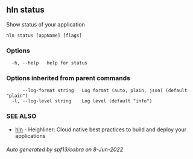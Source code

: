 ## hln status

Show status of your application

```
hln status [appName] [flags]
```

### Options

```
  -h, --help   help for status
```

### Options inherited from parent commands

```
      --log-format string   Log format (auto, plain, json) (default "plain")
  -l, --log-level string    Log level (default "info")
```

### SEE ALSO

* [hln](hln.md)	 - Heighliner: Cloud native best practices to build and deploy your applications

###### Auto generated by spf13/cobra on 8-Jun-2022

